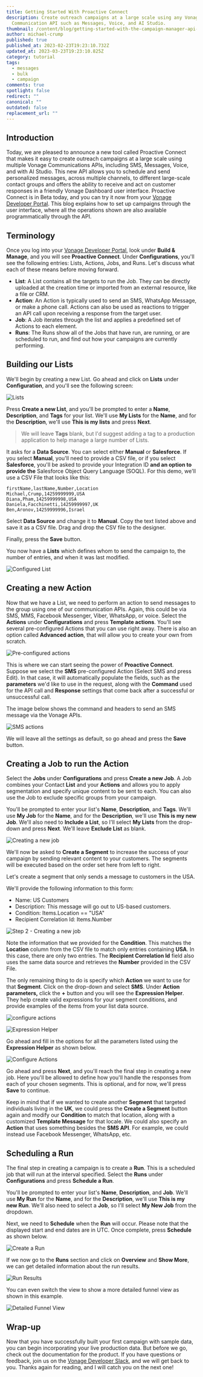 ```yaml
---
title: Getting Started With Proactive Connect
description: Create outreach campaigns at a large scale using any Vonage
  Communication API such as Messages, Voice, and AI Studio.
thumbnail: /content/blog/getting-started-with-the-campaign-manager-api-and-ui/bulk-api.png
author: michael-crump
published: true
published_at: 2023-02-23T19:23:10.732Z
updated_at: 2023-03-23T19:23:10.825Z
category: tutorial
tags:
  - messages
  - bulk
  - campaign
comments: true
spotlight: false
redirect: ""
canonical: ""
outdated: false
replacement_url: ""
---
```

## Introduction

Today, we are pleased to announce a new tool called Proactive Connect that makes it easy to create outreach campaigns at a large scale using multiple Vonage Communications APIs, including SMS, Messages, Voice, and with AI Studio. This new API allows you to schedule and send personalized messages, across multiple channels, to different large-scale contact groups and offers the ability to receive and act on customer responses in a friendly Vonage Dashboard user interface. Proactive Connect is in Beta today, and you can try it now from your [Vonage Developer Portal](https://developer.vonage.com/). This blog explains how to set up campaigns through the user interface, where all the operations shown are also available programmatically through the API.

## Terminology

Once you log into your [Vonage Developer Portal](https://developer.vonage.com/), look under **Build & Manage**, and you will see **Proactive Connect**. Under **Configurations**, you'll see the following entries: Lists, Actions, Jobs, and Runs. Let's discuss what each of these means before moving forward. 

* **List**: A List contains all the targets to run the Job. They can be directly uploaded at the creation time or imported from an external resource, like a file or CRM.
* **Action**: An Action is typically used to send an SMS, WhatsApp Message, or make a phone call. Actions can also be used as reactions to trigger an API call upon receiving a response from the target user.
* **Job**: A Job iterates through the list and applies a predefined set of Actions to each element.
* **Runs**: The Runs show all of the Jobs that have run, are running, or are scheduled to run, and find out how your campaigns are currently performing.

## Building our Lists

We'll begin by creating a new List. Go ahead and click on **Lists** under **Configuration**, and you'll see the following screen:

![Lists](/content/blog/getting-started-with-proactive-connect/lists.png "lists.png")

Press **Create a new List**, and you'll be prompted to enter a **Name**, **Description**, and **Tags** for your list. We'll use **My Lists** for the **Name**, and for the **Description**, we'll use **This is my lists** and press **Next**.

> We will leave **Tags** blank, but I'd suggest adding a tag to a production application to help manage a large number of Lists.

It asks for a **Data Source**. You can select either **Manual** or **Salesforce**. If you select **Manual**, you'll need to provide a CSV file, or if you select **Salesforce**, you'll be asked to provide your Integration ID **and an option to provide the** Salesforce Object Query Language (SOQL). For this demo, we'll use a CSV File that looks like this:

```text
firstName,lastName,Number,Location
Michael,Crump,14259999999,USA
Diana,Pham,14259999998,USA
Daniela,Facchinetti,14259999997,UK
Ben,Aronov,14259999996,Israel
```

Select **Data Source** and change it to **Manual**. Copy the text listed above and save it as a CSV file. Drag and drop the CSV file to the designer. 

Finally, press the **Save** button. 

You now have a **Lists** which defines whom to send the campaign to, the number of entries, and when it was last modified. 

![Configured List](/content/blog/getting-started-with-proactive-connect/newlists.png "configuredlist.png")

## Creating a new Action

Now that we have a List, we need to perform an action to send messages to the group using one of our communication APIs. Again, this could be via SMS, MMS, Facebook Messenger, Viber, WhatsApp, or voice. Select the **Actions** under **Configurations** and press **Template actions**. You'll see several pre-configured Actions that you can use right away. There is also an option called **Advanced action**, that will allow you to create your own from scratch. 

![Pre-configured actions](/content/blog/getting-started-with-proactive-connect/newactions.png "preconfigured-actions.png")

This is where we can start seeing the power of **Proactive Connect**. Suppose we select the **SMS** pre-configured Action (Select SMS and press Edit). In that case, it will automatically populate the fields, such as the **parameters** we'd like to use in the request, along with the **Command** used for the API call and **Response** settings that come back after a successful or unsuccessful call. 

The image below shows the command and headers to send an SMS message via the Vonage APIs. 

![SMS actions](/content/blog/getting-started-with-proactive-connect/smsaction.png "smsaction.png")

We will leave all the settings as default, so go ahead and press the **Save** button. 

## Creating a Job to run the Action

Select the **Jobs** under **Configurations** and press **Create a new Job**. A Job combines your Contact **List** and your **Actions** and allows you to apply segmentation and specify unique content to be sent to each. You can also use the Job to exclude specific groups from your campaign.

You'll be prompted to enter your list's **Name**, **Description**, and **Tags**. We'll use **My Job** for the **Name**, and for the **Description**, we'll use **This is my new Job**. We'll also need to **Include a List**, so I'll select **My Lists** from the drop-down and press **Next**. We'll leave **Exclude List** as blank. 

![Creating a new job](/content/blog/getting-started-with-proactive-connect/newjob.png "Creating a new job")

We'll now be asked to **Create a Segment** to increase the success of your campaign by sending relevant content to your customers. The segments will be executed based on the order set here from left to right.

Let's create a segment that only sends a message to customers in the USA.

We'll provide the following information to this form:

* Name: US Customers
* Description: This message will go out to US-based customers.
* Condition: Items.Location == "USA"
* Recipient Correlation Id: Items.Number

![Step 2 - Creating a new job ](/content/blog/getting-started-with-proactive-connect/newjob2.png "Step 2 - Creating a new job ")

Note the information that we provided for the **Condition**. This matches the **Location** column from the CSV file to match only entries containing **USA**. In this case, there are only two entries. The **Recipient Correlation Id** field also uses the same data source and retrieves the **Number** provided in the CSV File. 

The only remaining thing to do is specify which **Action** we want to use for that **Segment**. Click on the drop-down and select **SMS**. Under **Action parameters,** click the **+** button and you will see the **Expression Helper**. They help create valid expressions for your segment conditions, and provide examples of the items from your list data source.

![configure actions](/content/blog/getting-started-with-proactive-connect/newjob3.png "configure-actions.png")

![Expression Helper](/content/blog/getting-started-with-proactive-connect/expression.png "Expression Helper")

Go ahead and fill in the options for all the parameters listed using the **Expression Helper** as shown below.

![Configure Actions](/content/blog/getting-started-with-proactive-connect/newjob4.png "Configure Actions")

Go ahead and press **Next**, and you'll reach the final step in creating a new job. Here you'll be allowed to define how you'll handle the responses from each of your chosen segments. This is optional, and for now, we'll press **Save** to continue. 

Keep in mind that if we wanted to create another **Segment** that targeted individuals living in the **UK**, we could press the **Create a Segment** button again and modify our **Condition** to match that location, along with a customized **Template Message** for that locale. We could also specify an **Action** that uses something besides the **SMS API**. For example, we could instead use Facebook Messenger, WhatsApp, etc.

## Scheduling a Run

The final step in creating a campaign is to create a **Run**. This is a scheduled job that will run at the interval specified. Select the **Runs** under **Configurations** and press **Schedule a Run**. 

You'll be prompted to enter your list's **Name**, **Description**, and **Job**. We'll use **My Run** for the **Name**, and for the **Description**, we'll use **This is my new Run**. We'll also need to select a **Job**, so I'll select **My New Job** from the dropdown.

Next, we need to **Schedule** when the **Run** will occur. Please note that the displayed start and end dates are in UTC. Once complete, press **Schedule** as shown below. 

![Create a Run](/content/blog/getting-started-with-proactive-connect/newrun.png "create-a-run.png")

If we now go to the **Runs** section and click on **Overview** and **Show More**, we can get detailed information about the run results.

![Run Results](/content/blog/getting-started-with-proactive-connect/run-results1.png "run-results.png")

You can even switch the view to show a more detailed funnel view as shown in this example. 

![Detailed Funnel View](/content/blog/getting-started-with-proactive-connect/detailed-view.png "detailed-view.png")

## Wrap-up

Now that you have successfully built your first campaign with sample data, you can begin incorporating your live production data. But before we go, check out the documentation for the product. If you have questions or feedback, join us on the [Vonage Developer Slack](https://developer.vonage.com/community/slack), and we will get back to you. Thanks again for reading, and I will catch you on the next one!
